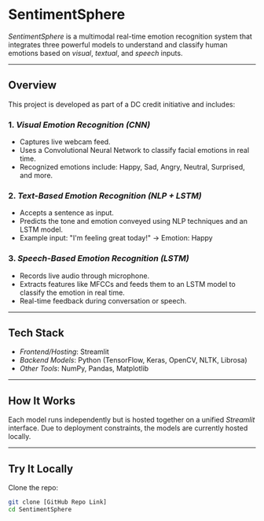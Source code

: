 # SentimentSphere

*SentimentSphere* is a multimodal real-time emotion recognition system that integrates three powerful models to understand and classify human emotions based on *visual*, *textual*, and *speech* inputs.

---

## Overview

This project is developed as part of a DC credit initiative and includes:

### 1. *Visual Emotion Recognition (CNN)*
- Captures live webcam feed.
- Uses a Convolutional Neural Network to classify facial emotions in real time.
- Recognized emotions include: Happy, Sad, Angry, Neutral, Surprised, and more.

### 2. *Text-Based Emotion Recognition (NLP + LSTM)*
- Accepts a sentence as input.
- Predicts the tone and emotion conveyed using NLP techniques and an LSTM model.
- Example input: "I'm feeling great today!" → Emotion: Happy

### 3. *Speech-Based Emotion Recognition (LSTM)*
- Records live audio through microphone.
- Extracts features like MFCCs and feeds them to an LSTM model to classify the emotion in real time.
- Real-time feedback during conversation or speech.

---

## Tech Stack

- *Frontend/Hosting*: Streamlit
- *Backend Models*: Python (TensorFlow, Keras, OpenCV, NLTK, Librosa)
- *Other Tools*: NumPy, Pandas, Matplotlib

---

## How It Works

Each model runs independently but is hosted together on a unified *Streamlit* interface. Due to deployment constraints, the models are currently hosted locally.

---


## Try It Locally

Clone the repo:
```bash
git clone [GitHub Repo Link]
cd SentimentSphere
